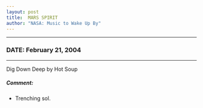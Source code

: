 ```yaml
---
layout: post
title:  MARS SPIRIT
author: "NASA: Music to Wake Up By"
---
```


----
### DATE: February 21, 2004
----
Dig Down Deep by Hot Soup

##### Comment:
* Trenching sol.
